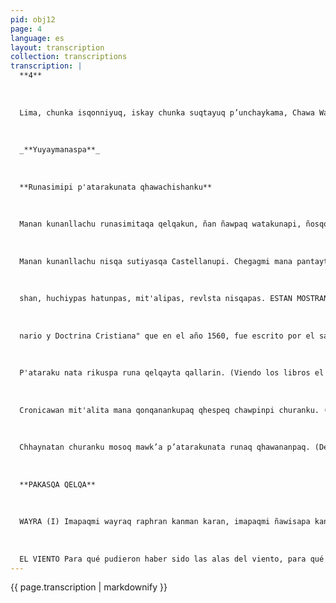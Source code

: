 ```yaml
---
pid: obj12
page: 4
language: es
layout: transcription
collection: transcriptions
transcription: |
  **4**
  
  
  
  Lima, chunka isqonniyuq, iskay chunka suqtayuq p’unchaykama, Chawa Warki killa 1975
  
  
  
  _**Yuyaymanaspa**_
  
  
  
  **Runasimipi p'atarakunata qhawachishanku**
  
  
  
  Manan kunanllachu runasimitaqa qelqakun, ñan ñawpaq watakunapi, ñosqonsapa yayakuna, ancha hamut'ayninku wan, runasimita rimaranku, Jesucristo Apu Yaya sunqonta mast'arinankupaq. Runasimipin, llaqtaq nunanman chayaranku, qhapaq Dios Pachakamac sutinpi. Runasimillapitaq, sumag rimaywan, t'ika rimaywan hanaqpachapi Apu Yaya Jesucristo wawankunamanta rimaranku. Chayta paykuna pura yachachikunankupaq qelqaranku. Sutiyarankutaq Devocionarios, Sermones, Rogativas, Misterios, imaymana sutiwan. Chaytan chay ñawpaq watakunamanta pacha, waqaycharanku, p’atarakunaq wasipin "biblioteca"
  
  
  
  Manan kunanllachu nisqa sutiyasqa Castellanupi. Chegagmi mana pantayta ashkha tapuni chay p’atarakunata waqaychasqaku. Chaytan Instituto Nacional de Cultura nisqa qhawachishan llaqtaq ñawinman. Imaynan wañusqan mantapacha qhawashawan chismanraq, chhaynata Ha mawt'anchis: Inka Garcila so de la Vega Chimpuoq llo, llinpinmanta pacha qhawashan lliw p’atarakunata, lliw qhawaq runata lliw qelqakunata. Chaypin kashanku 1560 watapi "Confesionario y Doctrina Cristiana" Fray Domingo de Santo Tomas Yaya qelqasqan Chaypin kashan J.M. Farfan hamut'asqan, Fernan do de Avendañupas p’atarata qelqasqa. Imaymane qelqakuna chaypi rikhuri
  
  
  
  shan, huchiypas hatunpas, mit'alipas, revlsta nisqapas. ESTAN MOSTRANDO LIBROS ESCRITOS EN QUECHUA No sólo en estos tiempos se escribe en quechua Ya en años anteriores, sacerdotes inteligentes con vasto pensamiento, hablaron el quechua, para que se extienda el corazón de desucristo. En quechua llegaron a alma del pueblo, en nombre del poderoso Hacedor la Tierra, también fue en quechua, con fastuoso lenguaje, con hablar florido, que se aludieron a los hijos celestiales de Dios. Todas esas cosas escribieron para enseñarse entre ellos. Los nombraron: Devocionarios, sermones, rogativas, misterios, con toda clase de nombres. Eso guardaron desde años pasados, en las casas de los libros llamadas bibliotecas en castellano Verdaderamente habían guardado ingentes cantidades de libros, como para no equivocarse nunca. Eso, el Instituto Nacional de Cultura, ha puesto a los ojos del pueblo Como si desde su muerte aún nos estuviese mirando, asi nuestro maestro: Inca Garcilaso de la Vega y Chimpuocllo, desde un cuadro está mirando, todos los libros, a todos los visitantes, todas las letras Alli están: "Confesio
  
  
  
  nario y Doctrina Cristiana" que en el año 1560, fue escrito por el sacerdote Domingo dé Santo Tomás Allí está lo que pensó J. M. Farfán, también Fernando de Avendaño había escrito un libro, se ven toda clase de escritos, pequeños, grandes, periódicos y las llamadas revistas.
  
  
  
  P'ataraku nata rikuspa runa qelqayta qallarin. (Viendo los libros el hombre empieza a es cribir).
  
  
  
  Cronicawan mit'alita mana qonqanankupaq qhespeq chawpinpi churanku. (El periódico CRONICAWAN, para no ser olvidado está puesto dentro de vidrio).
  
  
  
  Chhaynatan churanku mosoq mawk’a p’atarakunata runaq qhawananpaq. (De este modo, nuevos y viejos libros son expuestos a la vista del público).
  
  
  
  **PAKASQA QELQA**
  
  
  
  WAYRA (I) Imapaqmi wayraq raphran kanman karan, imapaqmi ñawisapa kanman karan, mana llakita apanqa chayqa, mana qhawanata qhawanqa chayqa. Wayrallan allpa kayninchista reqsichiwanchis, wayrallan mayu kayninchista mosqochiwanchis. Wayrallan atisqanchista millp’uyapun cheqaqchayninwan, wayrallataqmi kay pachapi thaskiytapas ch’usaqyachipun. Qolqe makin wayraqa, lliwtan chaninchan qolqe makinwan, lliwtan pan pachan titi saminwan. Pachakamaq llanthun hinan wayraqa lliwta yachan lliwta rakin, lliwta p’anpan, t'iqti rumi kuchu rumi mana qonqana wayraqa kawsaqkunata phalacheq, wañusqatataq oqariq ch’uya chakinwan ñawsa thaskiyninpi. Imataraqmi mana wayra yachanchu: Kamachiqkunaq nunatan rikun puma hina wallawisa qhawasqanpi weqenta rikun, warmiq sunqonta hap’in, qhariq sayk’uninta chaskin, wañuq samayninta uyarin, imataraq mana wayra yachanchu, mana piqpa rikusqanta, taruka hina hatun ñawinwan wayra rikun. Mana piqpa yachasqanta hanaqpachapi hamawt'a hina, wayra yachan. Mana piqpa rimasqanta wayra riman. Mana pipas purisqanta wayra purin. Wasiypi t'oqo ladupin wayra suyawan. Arariwa hina wayra suyawan. Mana chinpaypi chaka hina wayra qhawawan, mana reqsina llaqta hina wayra wajyawan Imatan wayra qatiwan, hayk’atan wayra wajyawan.
  
  
  
  EL VIENTO Para qué pudieron haber sido las alas del viento, para qué pudo haber sido el viento con multitud de ojos, si no va a llevarse la pena, sin no va a ver lo que ya no se puede mirar. Sólo el viento nos hace conocer que somos de tierra, sólo el viento nos haca soñar que somos un rio. Sólo el viento se traga todas nuestras certesas con su grandeza y también es el viento la que torna en nada las caminatas. El viento lleva dinero en las manos tasa el precio de los hombres con esas manos. Entierra a todos con su aliento de plomo, como si fuese la sombra de Dios el viento sabe de todo. Prodiga todos los justo, piedra fundamental piedra arrinconada, el viento es para no olvidarse, hace volar al que vive implora a los muertos con su caminar prístino y con su marcha enceguecida. ¿Qué es lo que no sabe el viento? conoce el alma de los gobernantes, mira lágrimas en los ojos de los soldados que tienen fiereza de lo pumas, recibe el cansancio de los hombres, escucha el aliento de los muertos (qué cosas todavía no sabra el viento?, lo que nadie ha visto mira el viento con su ojos grandes de taruka, lo que nadie conoce, como un Dios pensativo conoce el viento. Lo que nadie habla, discursa el viento, lo que nadie ha recorrido camina el viento. Junto a la ventana de mi casa me espera el viento. Como un centinela me espera el viento, como un puente que no se puede pasar me mira e viento, como un pueblo que nunca conoceré me llama el viento. ¿Por que me sigue tanto el viento, por qué me llama tanto el viento?
---
```


{{ page.transcription | markdownify }}
